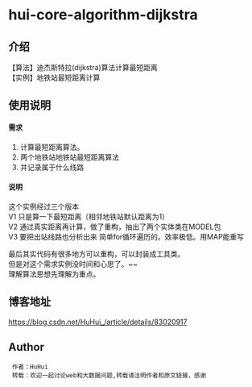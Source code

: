 # hui-core-algorithm-dijkstra

## 介绍
【算法】迪杰斯特拉(dijkstra)算法计算最短距离  
【实例】地铁站最短距离计算

## 使用说明
#### 需求
1. 计算最短距离算法。
2. 两个地铁站地铁站最短距离算法
3. 并记录属于什么线路

#### 说明
这个实例经过三个版本  
V1 只是算一下最短距离（相邻地铁站默认距离为1）  
V2 通过真实距离再计算，做了重构，抽出了两个实体类在MODEL包   
V3 要把出站线路也分析出来 简单for循环遍历的。效率极低。用MAP能重写   

最后其实代码有很多地方可以重构，可以封装成工具类。  
但是对这个需求实例没时间和心思了。~~  
理解算法思想先理解为重点。  

## 博客地址
https://blog.csdn.net/HuHui_/article/details/83020917

## Author
```
 作者：HuHui
 转载：欢迎一起讨论web和大数据问题,转载请注明作者和原文链接，感谢
```

